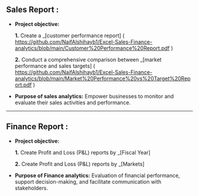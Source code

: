 ## Sales Report :

- **Project objective:** 

    **1.** Create a _[customer performance report] ( https://github.com/NaifAlshihayb1/Excel-Sales-Finance-analytics/blob/main/Customer%20Performance%20Report.pdf ) 

    **2.** Conduct a comprehensive comparison between _[market performance and sales targets] ( https://github.com/NaifAlshihayb1/Excel-Sales-Finance-analytics/blob/main/Market%20Performance%20vs%20Target%20Report.pdf ) 

- **Purpose of sales analytics:** Empower businesses to monitor and evaluate their sales activities and performance.
-------------------------------------------------------------------------------------------------------------------------------
## Finance Report :

- **Project objective:** 

    **1.** Create Profit and Loss (P&L) reports by _[Fiscal Year]

   **2.** Create Profit and Loss (P&L) reports by _[Markets]

- **Purpose of Finance analytics:** Evaluation of financial performance, support decision-making, and facilitate communication with stakeholders.

